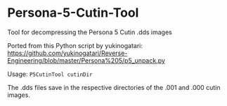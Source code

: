 # Persona-5-Cutin-Tool
Tool for decompressing the Persona 5 Cutin .dds images

Ported from this Python script by yukinogatari: https://github.com/yukinogatari/Reverse-Engineering/blob/master/Persona%205/p5_unpack.py

Usage: ```P5CutinTool cutinDir```

The .dds files save in the respective directories of the .001 and .000 cutin images.

